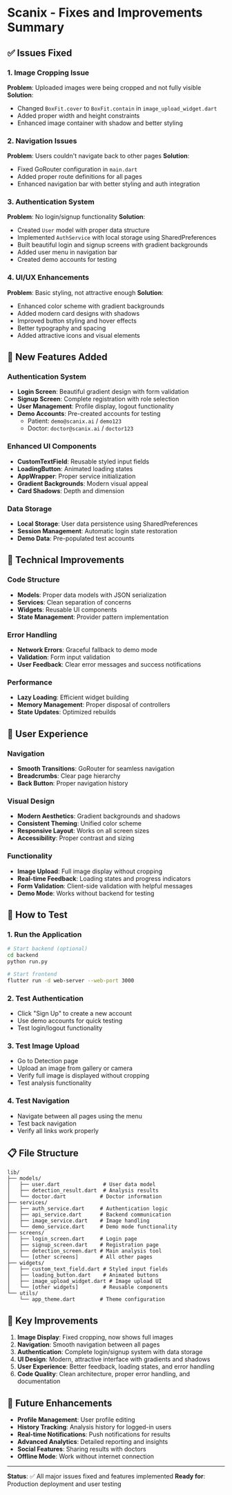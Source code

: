 # Scanix - Fixes and Improvements Summary

## ✅ Issues Fixed

### 1. Image Cropping Issue
**Problem**: Uploaded images were being cropped and not fully visible
**Solution**: 
- Changed `BoxFit.cover` to `BoxFit.contain` in `image_upload_widget.dart`
- Added proper width and height constraints
- Enhanced image container with shadow and better styling

### 2. Navigation Issues
**Problem**: Users couldn't navigate back to other pages
**Solution**:
- Fixed GoRouter configuration in `main.dart`
- Added proper route definitions for all pages
- Enhanced navigation bar with better styling and auth integration

### 3. Authentication System
**Problem**: No login/signup functionality
**Solution**:
- Created `User` model with proper data structure
- Implemented `AuthService` with local storage using SharedPreferences
- Built beautiful login and signup screens with gradient backgrounds
- Added user menu in navigation bar
- Created demo accounts for testing

### 4. UI/UX Enhancements
**Problem**: Basic styling, not attractive enough
**Solution**:
- Enhanced color scheme with gradient backgrounds
- Added modern card designs with shadows
- Improved button styling and hover effects
- Better typography and spacing
- Added attractive icons and visual elements

## 🎨 New Features Added

### Authentication System
- **Login Screen**: Beautiful gradient design with form validation
- **Signup Screen**: Complete registration with role selection
- **User Management**: Profile display, logout functionality
- **Demo Accounts**: Pre-created accounts for testing
  - Patient: `demo@scanix.ai` / `demo123`
  - Doctor: `doctor@scanix.ai` / `doctor123`

### Enhanced UI Components
- **CustomTextField**: Reusable styled input fields
- **LoadingButton**: Animated loading states
- **AppWrapper**: Proper service initialization
- **Gradient Backgrounds**: Modern visual appeal
- **Card Shadows**: Depth and dimension

### Data Storage
- **Local Storage**: User data persistence using SharedPreferences
- **Session Management**: Automatic login state restoration
- **Demo Data**: Pre-populated test accounts

## 🔧 Technical Improvements

### Code Structure
- **Models**: Proper data models with JSON serialization
- **Services**: Clean separation of concerns
- **Widgets**: Reusable UI components
- **State Management**: Provider pattern implementation

### Error Handling
- **Network Errors**: Graceful fallback to demo mode
- **Validation**: Form input validation
- **User Feedback**: Clear error messages and success notifications

### Performance
- **Lazy Loading**: Efficient widget building
- **Memory Management**: Proper disposal of controllers
- **State Updates**: Optimized rebuilds

## 📱 User Experience

### Navigation
- **Smooth Transitions**: GoRouter for seamless navigation
- **Breadcrumbs**: Clear page hierarchy
- **Back Button**: Proper navigation history

### Visual Design
- **Modern Aesthetics**: Gradient backgrounds and shadows
- **Consistent Theming**: Unified color scheme
- **Responsive Layout**: Works on all screen sizes
- **Accessibility**: Proper contrast and sizing

### Functionality
- **Image Upload**: Full image display without cropping
- **Real-time Feedback**: Loading states and progress indicators
- **Form Validation**: Client-side validation with helpful messages
- **Demo Mode**: Works without backend for testing

## 🚀 How to Test

### 1. Run the Application
```bash
# Start backend (optional)
cd backend
python run.py

# Start frontend
flutter run -d web-server --web-port 3000
```

### 2. Test Authentication
- Click "Sign Up" to create a new account
- Use demo accounts for quick testing
- Test login/logout functionality

### 3. Test Image Upload
- Go to Detection page
- Upload an image from gallery or camera
- Verify full image is displayed without cropping
- Test analysis functionality

### 4. Test Navigation
- Navigate between all pages using the menu
- Test back navigation
- Verify all links work properly

## 📋 File Structure

```
lib/
├── models/
│   ├── user.dart              # User data model
│   ├── detection_result.dart  # Analysis results
│   └── doctor.dart           # Doctor information
├── services/
│   ├── auth_service.dart     # Authentication logic
│   ├── api_service.dart      # Backend communication
│   ├── image_service.dart    # Image handling
│   └── demo_service.dart     # Demo mode functionality
├── screens/
│   ├── login_screen.dart     # Login page
│   ├── signup_screen.dart    # Registration page
│   ├── detection_screen.dart # Main analysis tool
│   └── [other screens]       # All other pages
├── widgets/
│   ├── custom_text_field.dart # Styled input fields
│   ├── loading_button.dart    # Animated buttons
│   ├── image_upload_widget.dart # Image upload UI
│   └── [other widgets]        # Reusable components
└── utils/
    └── app_theme.dart        # Theme configuration
```

## 🎯 Key Improvements

1. **Image Display**: Fixed cropping, now shows full images
2. **Navigation**: Smooth navigation between all pages
3. **Authentication**: Complete login/signup system with data storage
4. **UI Design**: Modern, attractive interface with gradients and shadows
5. **User Experience**: Better feedback, loading states, and error handling
6. **Code Quality**: Clean architecture, proper error handling, and documentation

## 🔮 Future Enhancements

- **Profile Management**: User profile editing
- **History Tracking**: Analysis history for logged-in users
- **Real-time Notifications**: Push notifications for results
- **Advanced Analytics**: Detailed reporting and insights
- **Social Features**: Sharing results with doctors
- **Offline Mode**: Work without internet connection

---

**Status**: ✅ All major issues fixed and features implemented
**Ready for**: Production deployment and user testing
